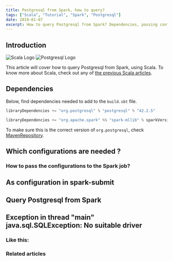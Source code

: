 ```yaml
---
title: Postgresql from Spark, how to query?
tags: ["Scala", "Tutorial", "Spark", "Postgresql"]
date: 2019-01-07
excerpt: How to query Postgresql from Spark? Dependencies, passing configurations, executing queries, solution to the famous "No Suitable Driver" problem.
---
```


## Introduction

![Scala Logo](/assets/scala_logo.png)
![Postgresql Logo](/assets/postgresql_logo.png)

This article will cover how to query Postgresql from Spark, using Scala. To know more about Scala, check out any of [the previous Scala articles](https://leobenkel.com/category/scala/).

## Dependencies

Below, find dependencies needed to add to the `build.sbt` file.

```Scala
libraryDependencies += "org.postgresql" % "postgresql" % "42.2.5"

libraryDependencies += "org.apache.spark" %% "spark-mllib" % sparkVersion % Provided
```

To make sure this is the correct version of `org.postgresql`, check [MavenRepository](https://mvnrepository.com/artifact/org.postgresql/postgresql).



## Which configurations are needed ?
### How to pass the configurations to the Spark job?
## As configuration in spark-submit
## Query Postgresql from Spark
## Exception in thread "main" java.sql.SQLException: No suitable driver
### Like this:
### Related articles
